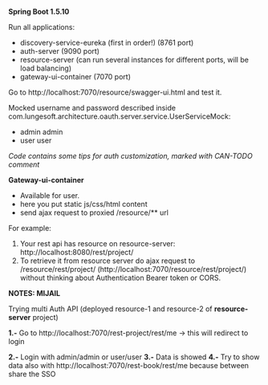 **Spring Boot 1.5.10**

Run all applications:
- discovery-service-eureka (first in order!) (8761 port)
- auth-server (9090 port)
- resource-server (can run several instances for different ports, will be load balancing)
- gateway-ui-container (7070 port) 

Go to http://localhost:7070/resource/swagger-ui.html and test it.

Mocked username and password described inside com.lungesoft.architecture.oauth.server.service.UserServiceMock:
 - admin admin
 - user user

_Code contains some tips for auth customization, marked with CAN-TODO comment_ 


**Gateway-ui-container**

- Available for user.
- here you put static js/css/html content
- send ajax request to proxied /resource/** url

For example:

1. Your rest api has resource on resource-server: http://localhost:8080/rest/project/
2. To retrieve it from resource server do ajax request to /resource/rest/project/ (http://localhost:7070/resource/rest/project/) without thinking about Authentication Bearer token or CORS.


**NOTES: MIJAIL**

Trying multi Auth API (deployed resource-1 and resource-2 of **resource-server** project)

**1.-** Go to 
http://localhost:7070/rest-project/rest/me  -> this will redirect to login 

**2.-** Login with admin/admin or user/user
**3.-** Data is showed
**4.-** Try to show data also with http://localhost:7070/rest-book/rest/me because between share the SSO



